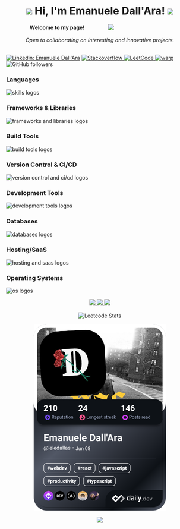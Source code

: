 <h1 align="center">
    <img src="https://media.giphy.com/media/Tgvn82bqJT36lkVqDZ/giphy.gif" width="50"/> 
    Hi, I'm Emanuele Dall'Ara! <img src="https://media.giphy.com/media/20PA8HwdrWlgL6AzbU/giphy.gif" width="50">
</h1>
<img align='right' src="https://media.giphy.com/media/t1j3KW8BXTzccCLdNb/giphy.gif" width="230">
<p align="center">
    <b>Welcome to my page!</b>
    <br><br>
    <i>
        Open to collaborating on interesting and innovative projects.<br>
    </i><br>
  
[![Linkedin: Emanuele Dall'Ara](https://img.shields.io/badge/-Emanuele-blue?style=flat-square&logo=Linkedin&logoColor=white&link=https://www.linkedin.com/in/emanuele-dall-ara-40b3311a7/)](https://www.linkedin.com/in/emanuele-dall-ara-40b3311a7/)
    <a href="https://stackoverflow.com/users/20091055/dallas">
        <img src="https://img.shields.io/badge/-Stackoverflow-blue?style=for-the-badge&logo=stack-overflow&logoColor=orange&style=flat-square" alt="Stackoverflow">
    </a>
    <a href="https://leetcode.com/LeleDallas">
        <img src="https://img.shields.io/badge/LeetCode-blue?style=flat-square&logo=LeetCode" alt="LeetCode">
    </a>
    <a href="https://app.warp.dev/referral/MP39PJ">
        <img src="https://img.shields.io/badge/warp-blue?style=flat-square&logo=warp" alt="warp"/>
    </a>
![GitHub followers](https://img.shields.io/github/followers/LeleDallas?label=Follow&style=social)
</p>

### Languages
<img src="https://go-skill-icons.vercel.app/api/icons?i=javascript,typescript,html,css,java,scala,c,cpp,cs,py,latex,md" alt="skills logos" />

### Frameworks & Libraries
<img src="https://go-skill-icons.vercel.app/api/icons?i=react,nodejs,jest,vitest,rollupjs,storybook,styledcomponents" alt="frameworks and libraries logos" />

### Build Tools
<img src="https://go-skill-icons.vercel.app/api/icons?i=vite,bun,npm" alt="build tools logos" />

### Version Control & CI/CD
<img src="https://go-skill-icons.vercel.app/api/icons?i=git,github,githubactions,gitlab,bitbucket" alt="version control and ci/cd logos" />

### Development Tools
<img src="https://go-skill-icons.vercel.app/api/icons?i=androidstudio,arduino,bash,docker,postman,figma,jira,slack" alt="development tools logos" />

### Databases
<img src="https://go-skill-icons.vercel.app/api/icons?i=mongodb" alt="databases logos" />

### Hosting/SaaS
<img src="https://go-skill-icons.vercel.app/api/icons?i=firebase,gcp,aws,githubpages" alt="hosting and saas logos" />

### Operating Systems
<img src="https://go-skill-icons.vercel.app/api/icons?i=linux,windows,apple" alt="os logos" />

<p align="center">
  <a href="https://github.com/LeleDallas">
    <img src="http://github-profile-summary-cards.vercel.app/api/cards/profile-details?username=LeleDallas&theme=transparent" />
  </a>
  <a href="https://github.com/LeleDallas">
    <img src="https://github-readme-streak-stats.herokuapp.com/?user=LeleDallas&hide_border=true&card_width=338&theme=transparent" />
  </a>
  <a href="https://github.com/LeleDallas">
    <img src="http://github-profile-summary-cards.vercel.app/api/cards/stats?username=LeleDallas&theme=transparent" />
  </a>
    <br/>
    <br/>
    <img alt="Leetcode Stats" src="https://leetcode.card.workers.dev/LeleDallas?theme=dark&font=source_code_pro&extension=null"/>
</p>

<p align="center">
    <a href="https://app.daily.dev/leledallas"><img src="./devcard.png" width="356" alt="Emanuele Dall'Ara's Dev Card"/></a>
</p>
<p align="center">
  <a href="https://github.com/LeleDallas">
    <img src="https://komarev.com/ghpvc/?username=LeleDallas&color=blue&style=flat)" />
  </a>
</p>
